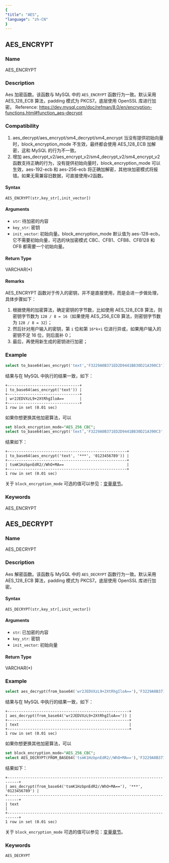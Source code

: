 ```yaml
---
{
"title": "AES",
"language": "zh-CN"
}
---
```


<!-- 
Licensed to the Apache Software Foundation (ASF) under one
or more contributor license agreements.  See the NOTICE file
distributed with this work for additional information
regarding copyright ownership.  The ASF licenses this file
to you under the Apache License, Version 2.0 (the
"License"); you may not use this file except in compliance
with the License.  You may obtain a copy of the License at
  http://www.apache.org/licenses/LICENSE-2.0
Unless required by applicable law or agreed to in writing,
software distributed under the License is distributed on an
"AS IS" BASIS, WITHOUT WARRANTIES OR CONDITIONS OF ANY
KIND, either express or implied.  See the License for the
specific language governing permissions and limitations
under the License.
-->

## AES_ENCRYPT

### Name

AES_ENCRYPT

### Description

Aes 加密函数。该函数与 MySQL 中的 `AES_ENCRYPT` 函数行为一致。默认采用 AES_128_ECB 算法，padding 模式为 PKCS7。底层使用 OpenSSL 库进行加密。
Reference: https://dev.mysql.com/doc/refman/8.0/en/encryption-functions.html#function_aes-decrypt

### Compatibility

1. aes_decrypt/aes_encrypt/sm4_decrypt/sm4_encrypt 当没有提供初始向量时，block_encryption_mode 不生效，最终都会使用 AES_128_ECB 加解密，这和 MySQL 的行为不一致。
2. 增加 aes_decrypt_v2/aes_encrypt_v2/sm4_decrypt_v2/sm4_encrypt_v2 函数支持正确的行为，没有提供初始向量时，block_encryption_mode 可以生效，aes-192-ecb 和 aes-256-ecb 将正确加解密，其他块加密模式将报错。如果无需兼容旧数据，可直接使用v2函数。

#### Syntax

`AES_ENCRYPT(str,key_str[,init_vector])`

#### Arguments

- `str`: 待加密的内容
- `key_str`: 密钥
- `init_vector`: 初始向量。block_encryption_mode 默认值为 aes-128-ecb，它不需要初始向量，可选的块加密模式 CBC、CFB1、CFB8、CFB128 和 OFB 都需要一个初始向量。

#### Return Type

VARCHAR(*)

#### Remarks

AES_ENCRYPT 函数对于传入的密钥，并不是直接使用，而是会进一步做处理，具体步骤如下：
1. 根据使用的加密算法，确定密钥的字节数，比如使用 AES_128_ECB 算法，则密钥字节数为 `128 / 8 = 16`（如果使用 AES_256_ECB 算法，则密钥字节数为 `128 / 8 = 32`）；
2. 然后针对用户输入的密钥，第 `i` 位和第 `16*k+i` 位进行异或，如果用户输入的密钥不足 16 位，则后面补 0；
3. 最后，再使用新生成的密钥进行加密；

### Example

```sql
select to_base64(aes_encrypt('text','F3229A0B371ED2D9441B830D21A390C3'));
```

结果与在 MySQL 中执行的结果一致，如下：

```text
+--------------------------------+
| to_base64(aes_encrypt('text')) |
+--------------------------------+
| wr2JEDVXzL9+2XtRhgIloA==       |
+--------------------------------+
1 row in set (0.01 sec)
```

如果你想更换其他加密算法，可以

```sql
set block_encryption_mode="AES_256_CBC";
select to_base64(aes_encrypt('text','F3229A0B371ED2D9441B830D21A390C3', '0123456789'));
```

结果如下：

```text
+-----------------------------------------------------+
| to_base64(aes_encrypt('text', '***', '0123456789')) |
+-----------------------------------------------------+
| tsmK1HzbpnEdR2//WhO+MA==                            |
+-----------------------------------------------------+
1 row in set (0.01 sec)
```

关于 `block_encryption_mode` 可选的值可以参见：[变量章节](../../../advanced/variables.md)。

### Keywords

AES_ENCRYPT

## AES_DECRYPT

### Name

AES_DECRYPT

### Description

Aes 解密函数。该函数与 MySQL 中的 `AES_DECRYPT` 函数行为一致。默认采用 AES_128_ECB 算法，padding 模式为 PKCS7。底层使用 OpenSSL 库进行加密。

#### Syntax

```
AES_DECRYPT(str,key_str[,init_vector])
```

#### Arguments

- `str`: 已加密的内容
- `key_str`: 密钥
- `init_vector`: 初始向量

#### Return Type

VARCHAR(*)

### Example

```sql
select aes_decrypt(from_base64('wr2JEDVXzL9+2XtRhgIloA=='),'F3229A0B371ED2D9441B830D21A390C3');
```

结果与在 MySQL 中执行的结果一致，如下：

```text
+------------------------------------------------------+
| aes_decrypt(from_base64('wr2JEDVXzL9+2XtRhgIloA==')) |
+------------------------------------------------------+
| text                                                 |
+------------------------------------------------------+
1 row in set (0.01 sec)
```

如果你想更换其他加密算法，可以

```sql
set block_encryption_mode="AES_256_CBC";
select AES_DECRYPT(FROM_BASE64('tsmK1HzbpnEdR2//WhO+MA=='),'F3229A0B371ED2D9441B830D21A390C3', '0123456789');
```

结果如下：

```text
+---------------------------------------------------------------------------+
| aes_decrypt(from_base64('tsmK1HzbpnEdR2//WhO+MA=='), '***', '0123456789') |
+---------------------------------------------------------------------------+
| text                                                                      |
+---------------------------------------------------------------------------+
1 row in set (0.01 sec)
```

关于 `block_encryption_mode` 可选的值可以参见：[变量章节](../../../advanced/variables.md)。

### Keywords

    AES_DECRYPT
